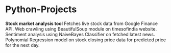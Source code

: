 # Python-Projects
**Stock market analysis tool**
Fetches live stock data from Google Finance API.
Web crawling using BeautifulSoup module on timesofindia website.
Sentiment analysis using NaiveBayes Classifier on fetched latest news.
Polynomial Regression model on stock closing price data for predicted price for the next day.
